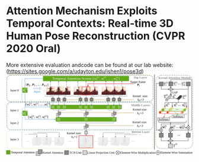 # Attention Mechanism Exploits Temporal Contexts: Real-time 3D Human Pose Reconstruction (CVPR 2020 Oral)
More  extensive  evaluation  andcode can be found at our lab website: (https://sites.google.com/a/udayton.edu/jshen1/pose3d)
![network](Figures/structure.jpg)
